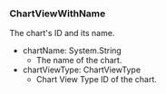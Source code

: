 ### ChartViewWithName
The chart's ID and its name.

- chartName: System.String
  - The name of the chart.
- chartViewType: ChartViewType
  - Chart View Type ID of the chart.
